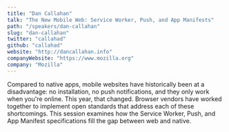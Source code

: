 ```yaml
---
title: "Dan Callahan"
talk: "The New Mobile Web: Service Worker, Push, and App Manifests"
path: "/speakers/dan-callahan"
slug: "dan-callahan"
twitter: "callahad"
github: "callahad"
website: "http://dancallahan.info"
companyWebsite: "https://www.mozilla.org"
company: "Mozilla"
---
```


<p>Compared to native apps, mobile websites have historically been at a disadvantage: no installation, no push notifications, and they only work when you're online. This year, that changed. Browser vendors have worked together to implement open standards that address each of these shortcomings. This session examines how the Service Worker, Push, and App Manifest specifications fill the gap between web and native.</p>